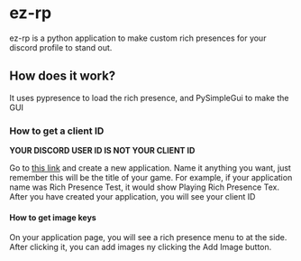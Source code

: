 # ez-rp
ez-rp is a python application to make custom rich presences for your discord profile to stand out. 

## How does it work?

It uses pypresence to load the rich presence, and PySimpleGui to make the GUI

### How to get a client ID

**YOUR DISCORD USER ID IS NOT YOUR CLIENT ID**

Go to [this link](https://discord.com/developers/applications) and create a new application. Name it anything you want, just remember this will be the title of your game. For example, if your application name was Rich Presence Test, it would show Playing Rich Presence Tex. After you have created your application, you will see your client ID

#### How to get image keys

On your application page, you will see a rich presence menu to at the side. After clicking it, you can add images ny clicking the Add Image button. 

